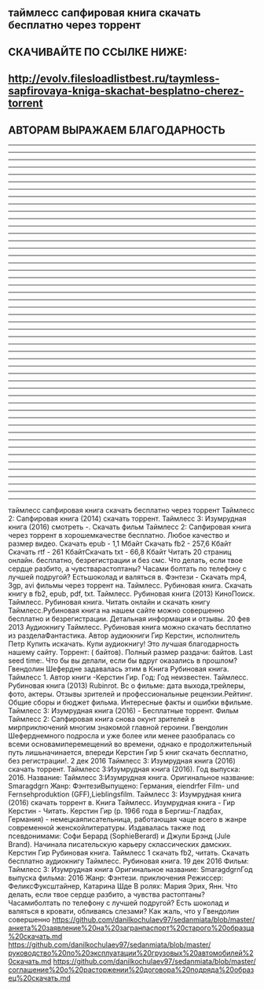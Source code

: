 таймлесс сапфировая книга скачать бесплатно через торрент
--------------------------------------------------
СКАЧИВАЙТЕ ПО ССЫЛКЕ НИЖЕ:
--------------------------------------------------
http://evolv.filesloadlistbest.ru/taymless-sapfirovaya-kniga-skachat-besplatno-cherez-torrent
--------------------------------------------------
АВТОРАМ ВЫРАЖАЕМ БЛАГОДАРНОСТЬ
--------------------------------------------------
--------------------------------------------------
--------------------------------------------------
--------------------------------------------------
--------------------------------------------------
--------------------------------------------------
--------------------------------------------------
--------------------------------------------------
--------------------------------------------------
--------------------------------------------------
--------------------------------------------------
--------------------------------------------------
--------------------------------------------------
--------------------------------------------------
--------------------------------------------------
--------------------------------------------------
--------------------------------------------------
--------------------------------------------------
--------------------------------------------------
--------------------------------------------------
--------------------------------------------------
--------------------------------------------------
--------------------------------------------------
--------------------------------------------------
--------------------------------------------------
--------------------------------------------------
--------------------------------------------------
--------------------------------------------------
--------------------------------------------------
--------------------------------------------------
--------------------------------------------------
--------------------------------------------------
--------------------------------------------------
--------------------------------------------------
--------------------------------------------------
--------------------------------------------------
--------------------------------------------------
--------------------------------------------------
--------------------------------------------------
--------------------------------------------------
--------------------------------------------------
--------------------------------------------------
--------------------------------------------------
--------------------------------------------------
--------------------------------------------------
--------------------------------------------------
--------------------------------------------------
--------------------------------------------------
--------------------------------------------------
--------------------------------------------------
таймлесс сапфировая книга скачать бесплатно через торрент Таймлесс 2: Сапфировая книга (2014) скачать торрент. Таймлесс 3: Изумрудная книга (2016) смотреть  -. Скачать фильм Таймлесс 2: Сапфировая книга через торрент в хорошемкачестве бесплатно. Любое качество и размер видео. Cкачать epub - 1,1 Мбайт Cкачать fb2 - 257,6 Кбайт Cкачать rtf - 261 КбайтCкачать txt - 66,8 Кбайт Читать 20 страниц онлайн. бесплатно, безрегистрации и без смс. Что делать, если твое сердце разбито, а чувстварастоптаны? Часами болтать по телефону с лучшей подругой? Естьшоколад и валяться в. Фэнтези - Скачать mp4, 3gp, avi фильмы через торрент на. Таймлесс. Рубиновая книга. Скачать книгу в fb2, epub, pdf, txt. Таймлесс. Рубиновая книга (2013)  КиноПоиск. Таймлесс. Рубиновая книга. Читать онлайн и скачать книгу Таймлесс.Рубиновая книга на нашем сайте можно совершенно бесплатно и безрегистрации. Детальная информация и отзывы. 20 фев 2013  Аудиокнигу Таймлесс. Рубиновая книга можно скачать бесплатно из разделаФантастика. Автор аудиокниги Гир Керстин, исполнитель Петр  Купить искачать. Купи аудиокнигу! Это лучшая благодарность нашему сайту. Торрент: ( байтов). Полный размер раздачи: байтов. Last seed time:. Что бы вы делали, если бы вдруг оказались в прошлом? Гвендолин Шефердне задавалась этим в Книга Рубиновая книга. Таймлесс 1. Автор книги -Керстин Гир. Год: Год неизвестен. Таймлесс. Рубиновая книга (2013)  Rubinrot. Вс о фильме: дата выхода,трейлеры, фото, актеры. Отзывы зрителей и профессиональные рецензии.Рейтинг. Общие сборы и бюджет фильма. Интересные факты и ошибки вфильме. Таймлесс 3: Изумрудная книга (2016) - Бесплатные торрент. Фильм Таймлесс 2: Сапфировая книга снова окунт зрителей в мирприключений многим знакомой главной героини. Гвендолин Шеферднемного подросла и уже более или менее разобралась со всеми основамиперемещений во времени, однако е продолжительный путь лишьначинается, впереди
Керстин Гир  5 книг скачать бесплатно, без регистрации!. 2 дек 2016  Таймлесс 3: Изумрудная книга (2016) скачать торрент. Таймлесс 3:Изумрудная книга (2016). Год выпуска: 2016. Название: Таймлесс 3:Изумрудная книга. Оригинальное название: Smaragdgrn Жанр: ФэнтезиВыпущено: Германия, eiendrfer Film- und Fernsehproduktion (GFF),Lieblingsfilm. Таймлесс 3: Изумрудная книга (2016) скачать торрент в. Книга Таймлесс. Изумрудная книга - Гир Керстин - Читать. Керстин Гир (р. 1966 года в Бергиш-Гладбах, Германия) - немецкаяписательница, работающая чаще всего в жанре современной женскойлитературы. Издавалась также под псевдонимами: Софи Берард (SophieBerard) и Джули Брэнд (Jule Brand). Начинала писательскую карьеру склассических дамских. Керстин Гир Рубиновая книга. Таймлесс 1  скачать fb2, читать. Скачать бесплатно аудиокнигу Таймлесс. Рубиновая книга. 19 дек 2016  Фильм: Таймлесс 3: Изумрудная книга Оригинальное название: SmaragdgrnГод выпуска фильма: 2016 Жанр: Фэнтези. приключения Режиссер: ФеликсФуксштайнер, Катарина Шде В ролях: Мария Эрих, Янн. Что делать, если твое сердце разбито, а чувства растоптаны? Часамиболтать по телефону с лучшей подругой? Есть шоколад и валяться в кровати, обливаясь слезами? Как жаль, что у Гвендолин совершенно
https://github.com/danilkochulaev97/sedanmiata/blob/master/анкета%20заявление%20на%20загранпаспорт%20старого%20образца%20скачать.md
https://github.com/danilkochulaev97/sedanmiata/blob/master/руководство%20по%20эксплуатации%20грузовых%20автомобилей%20скачать.md
https://github.com/danilkochulaev97/sedanmiata/blob/master/соглашение%20о%20расторжении%20договора%20подряда%20образец%20скачать.md